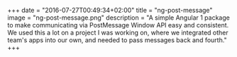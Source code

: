 +++
date = "2016-07-27T00:49:34+02:00"
title = "ng-post-message"
image = "ng-post-message.png"
description = "A simple Angular 1 package to make communicating via PostMessage Window API easy and consistent. We used this a lot on a project I was working on, where we integrated other team's apps into our own, and needed to pass messages back and fourth."
+++

